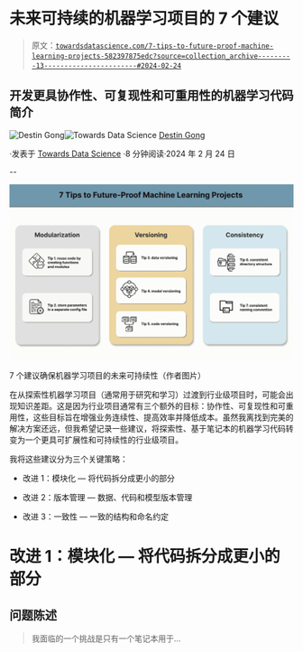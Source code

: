 # 未来可持续的机器学习项目的 7 个建议

> 原文：[`towardsdatascience.com/7-tips-to-future-proof-machine-learning-projects-582397875edc?source=collection_archive---------13-----------------------#2024-02-24`](https://towardsdatascience.com/7-tips-to-future-proof-machine-learning-projects-582397875edc?source=collection_archive---------13-----------------------#2024-02-24)

## 开发更具协作性、可复现性和可重用性的机器学习代码简介

[](https://destingong.medium.com/?source=post_page---byline--582397875edc--------------------------------)![Destin Gong](https://destingong.medium.com/?source=post_page---byline--582397875edc--------------------------------)[](https://towardsdatascience.com/?source=post_page---byline--582397875edc--------------------------------)![Towards Data Science](https://towardsdatascience.com/?source=post_page---byline--582397875edc--------------------------------) [Destin Gong](https://destingong.medium.com/?source=post_page---byline--582397875edc--------------------------------)

·发表于 [Towards Data Science](https://towardsdatascience.com/?source=post_page---byline--582397875edc--------------------------------) ·8 分钟阅读·2024 年 2 月 24 日

--

![](img/4fc99203f129fd425c8893e1ccff4ff1.png)

7 个建议确保机器学习项目的未来可持续性（作者图片）

在从探索性机器学习项目（通常用于研究和学习）过渡到行业级项目时，可能会出现知识差距。这是因为行业项目通常有三个额外的目标：协作性、可复现性和可重用性，这些目标旨在增强业务连续性、提高效率并降低成本。虽然我离找到完美的解决方案还远，但我希望记录一些建议，将探索性、基于笔记本的机器学习代码转变为一个更具可扩展性和可持续性的行业级项目。

我将这些建议分为三个关键策略：

+   改进 1：模块化 — 将代码拆分成更小的部分

+   改进 2：版本管理 — 数据、代码和模型版本管理

+   改进 3：一致性 — 一致的结构和命名约定

# 改进 1：模块化 — 将代码拆分成更小的部分

## **问题陈述**

> 我面临的一个挑战是只有一个笔记本用于...
